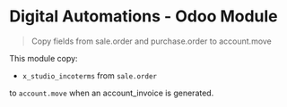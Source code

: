 # Digital Automations - Odoo Module

> Copy fields from sale.order and purchase.order to account.move

This module copy:

-  `x_studio_incoterms` from `sale.order`

to `account.move` when an account\_invoice is generated.

